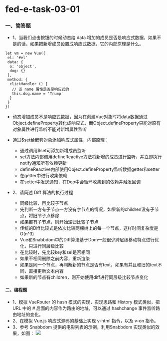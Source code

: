 # fed-e-task-03-01

### 一、简答题
- 1、当我们点击按钮的时候动态给 data 增加的成员是否是响应式数据，如果不是的话，如果把新增成员设置成响应式数据，它的内部原理是什么。
```
let vm = new Vue({
 el: '#el'
 data: {
  o: 'object',
  dog: {}
 },
 method: {
  clickHandler () {
   // 该 name 属性是否是响应式的
   this.dog.name = 'Trump'
  }
 }
})
```

  - 动态增加成员不是响应式数据，因为在创建Vue对象时将data数据通过Object.defineProperty转化成响应式，而Object.defineProperty只能对原有对象属性进行监听不能对新增属性监听
  - 通过$set给嵌套对象添加响应式属性，内部原理：
    - 通过调用$set可添加新增成员监听
    - set方法内部调用defineReactive方法将新增的成员进行监听，并立即执行notify通知所有依赖更新
    - defineReactive内部使用Object.defineProperty监听数据getter和setter
    - 在getter中进行收集依赖
    - 在setter中发送通知，在Dep中会循环收集到的依赖并触发回调

- 2、请简述 Diff 算法的执行过程
  - 同级比较，再比较子节点
  - 先判断一方有子节点一方没有字节点的情况，如果新的children没有子节点，将旧节子点移除
  - 如果都有子节点，则开始递归比较子节点
  - 传统的Diff比较式是依次比较两棵树上的每一个节点，这样时间复杂度是O(n^3)
  - Vue和Snabbdom中的Diff算法基于Dom一般很少跨层级移动特点进行优化，只进行同层级比较
  - 在比较时，先比较key和sel是否相同
  - 如果不相同删除之前内容，重新渲染
  - 如果是同一个节点，再判断新的节点是否有text，如果有并且和旧的text不同，直接更新文本内容
  - 如果新的节点有children，则开始使用diff进行同层级比较节点变化

#### 二、编程题
- 1、模拟 VueRouter 的 hash 模式的实现，实现思路和 History 模式类似，把 URL 中的 # 后面的内容作为路由的地址，可以通过 hashchange 事件监听路由地址的变化。
- 2、在模拟 Vue.js 响应式源码的基础上实现 v-html 指令，以及 v-on 指令。
- 3、参考 Snabbdom 提供的电影列表的示例，利用Snabbdom 实现类似的效果，如图：
![](https://s0.lgstatic.com/i/image/M00/26/F2/Ciqc1F7zUZ-AWP5NAAN0Z_t_hDY449.png)